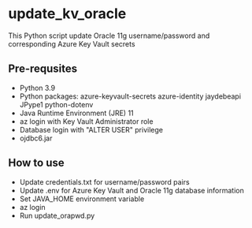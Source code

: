 # update_kv_oracle
This Python script update Oracle 11g username/password and corresponding Azure Key Vault secrets


## Pre-requsites
- Python 3.9
- Python packages: azure-keyvault-secrets azure-identity jaydebeapi JPype1 python-dotenv
- Java Runtime Environment (JRE) 11
- az login with Key Vault Administrator role
- Database login with "ALTER USER" privilege
- ojdbc6.jar

## How to use
- Update credentials.txt for username/password pairs
- Update .env for Azure Key Vault and Oracle 11g database information
- Set JAVA_HOME environment variable
- az login
- Run update_orapwd.py
